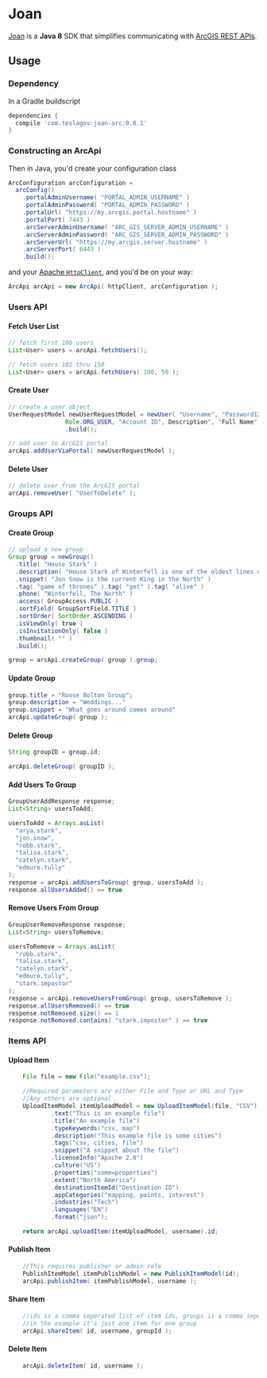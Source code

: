 # Joan
[Joan](https://en.wikipedia.org/wiki/Joan_of_Arc) is a **Java 8** SDK that simplifies communicating with 
[ArcGIS REST APIs](http://resources.arcgis.com/en/help/arcgis-rest-api/index.html).

## Usage
### Dependency
In a Gradle buildscript
```groovy
dependencies {
  compile 'com.teslagov:joan-arc:0.0.1'
}
```

### Constructing an ArcApi
Then in Java, you'd create your configuration class
```java
ArcConfiguration arcConfiguration =
  arcConfig()
    .portalAdminUsername( "PORTAL_ADMIN_USERNAME" )
    .portalAdminPassword( "PORTAL_ADMIN_PASSWORD" )
    .portalUrl( "https://my.arcgis.portal.hostname" )
    .portalPort( 7443 )
    .arcServerAdminUsername( "ARC_GIS_SERVER_ADMIN_USERNAME" )
    .arcServerAdminPassword( "ARC_GIS_SERVER_ADMIN_PASSWORD" )
    .arcServerUrl( "https://my.arcgis.server.hostname" )
    .arcServerPort( 6443 )
    .build();
```

and your [Apache `HttpClient`](https://hc.apache.org/httpcomponents-client-ga/httpclient/apidocs/), and you'd be on your way:

```java
ArcApi arcApi = new ArcApi( httpClient, arcConfiguration );
```

### Users API
#### Fetch User List
```java
// fetch first 100 users
List<User> users = arcApi.fetchUsers();

// fetch users 101 thru 150
List<User> users = arcApi.fetchUsers( 100, 50 );
```

#### Create User
```java
// create a user object
UserRequestModel newUserRequestModel = newUser( "Username", "Password123!", "example@example.com",
				Role.ORG_USER, "Account ID", Description", "Full Name" )
				.build();

// add user to ArcGIS portal
arcApi.addUserViaPortal( newUserRequestModel );
```

#### Delete User
```java
// delete user from the ArcGIS portal
arcApi.removeUser( "UserToDelete" );
```

### Groups API
#### Create Group
```java
// upload a new group
Group group = newGroup()
  .title( "House Stark" )
  .description( "House Stark of Winterfell is one of the oldest lines of Westerosi nobility, stretching back over 8000 years." )
  .snippet( "Jon Snow is the current King in the North" )
  .tag( "game of thrones" ).tag( "got" ).tag( "alive" )
  .phone( "Winterfell, The North" )
  .access( GroupAccess.PUBLIC )
  .sortField( GroupSortField.TITLE )
  .sortOrder( SortOrder.ASCENDING )
  .isViewOnly( true )
  .isInvitationOnly( false )
  .thumbnail( "" )
  .build();

group = arcApi.createGroup( group ).group;
```

#### Update Group
```java
group.title = "Roose Bolton Group";
group.description = "Weddings..."
group.snippet = "What goes around comes around"
arcApi.updateGroup( group );
```

#### Delete Group
```java
String groupID = group.id;

arcApi.deleteGroup( groupID );
```

#### Add Users To Group
```java
GroupUserAddResponse response;
List<String> usersToAdd;

usersToAdd = Arrays.asList(
  "arya.stark",
  "jon.snow",
  "robb.stark",
  "talisa.stark",
  "catelyn.stark",
  "edmure.tully"
);
response = arcApi.addUsersToGroup( group, usersToAdd );
response.allUsersAdded() == true
```

#### Remove Users From Group
```java
GroupUserRemoveResponse response;
List<String> usersToRemove;

usersToRemove = Arrays.asList(
  "robb.stark",
  "talisa.stark",
  "catelyn.stark",
  "edmure.tully",
  "stark.impostor"
);
response = arcApi.removeUsersFromGroup( group, usersToRemove );
response.allUsersRemoved() == true
response.notRemoved.size() == 1
response.notRemoved.contains( "stark.impostor" ) == true
```

### Items API
#### Upload Item
```java
    File file = new File("example.csv");

    //Required parameters are either File and Type or URL and Type
    //Any others are optional
    UploadItemModel itemUploadModel = new UploadItemModel(file, "CSV")
            .text("This is an example file")
            .title("An example file")
            .typeKeywords("csv, map")
            .description("This example file is some cities")
            .tags("csv, cities, file")
            .snippet("A snippet about the file")
            .licenseInfo("Apache 2.0")
            .culture("US")
            .properties("some=properties")
            .extent("North America")
            .destinationItemId("Destination ID")
            .appCategories("mapping, points, interest")
            .industries("Tech")
            .languages("EN")
            .format("json");

    return arcApi.uploadItem(itemUploadModel, username).id;
```
  
#### Publish Item
```java
    //This requires publisher or admin role
    PublishItemModel itemPublishModel = new PublishItemModel(id);
    arcApi.publishItem( itemPublishModel, username );
```

#### Share Item
```java
    //ids is a comma seperated list of item ids, groups is a comma seperated list of groups to share with
	//in the example it's just one item for one group
	arcApi.shareItem( id, username, groupId );
```

#### Delete Item
```java
    arcApi.deleteItem( id, username );
```


